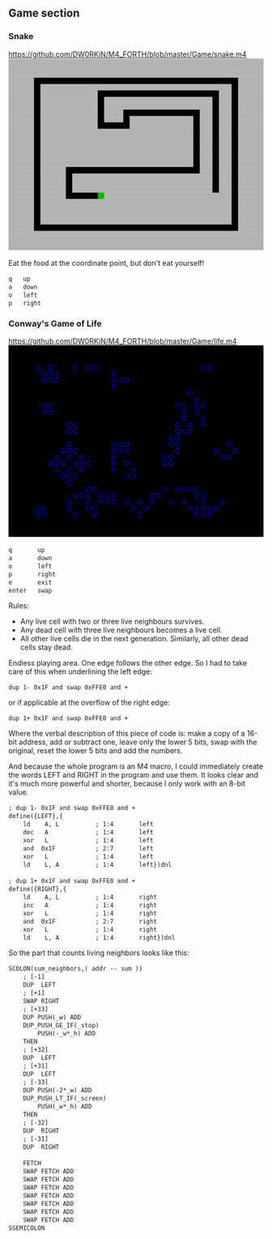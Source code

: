 ## Game section

### Snake

https://github.com/DW0RKiN/M4_FORTH/blob/master/Game/snake.m4
![Snake Game screenshot](https://github.com/DW0RKiN/M4_FORTH/blob/master/Game/snake.png)

Eat the food at the coordinate point, but don't eat yourself!

    q   up
    a   down
    o   left
    p   right

### Conway's Game of Life

https://github.com/DW0RKiN/M4_FORTH/blob/master/Game/life.m4
![Conway's Game of Life screenshot](https://github.com/DW0RKiN/M4_FORTH/blob/master/Game/life.png)

    q       up
    a       down
    o       left
    p       right
    e       exit
    enter   swap

Rules:
- Any live cell with two or three live neighbours survives. 
- Any dead cell with three live neighbours becomes a live cell.
- All other live cells die in the next generation. Similarly, all other dead cells stay dead.

Endless playing area. One edge follows the other edge.
So I had to take care of this when underlining the left edge:

    dup 1- 0x1F and swap 0xFFE0 and +
or if applicable at the overflow of the right edge:

    dup 1+ 0x1F and swap 0xFFE0 and +
Where the verbal description of this piece of code is: make a copy of a 16-bit address, add or subtract one, leave only the lower 5 bits, swap with the original, reset the lower 5 bits and add the numbers.

And because the whole program is an M4 macro, I could immediately create the words LEFT and RIGHT in the program and use them. It looks clear and it's much more powerful and shorter, because I only work with an 8-bit value.

    ; dup 1- 0x1F and swap 0xFFE0 and +
    define({LEFT},{
        ld    A, L          ; 1:4       left
        dec   A             ; 1:4       left
        xor   L             ; 1:4       left
        and  0x1F           ; 2:7       left
        xor   L             ; 1:4       left
        ld    L, A          ; 1:4       left})dnl

    ; dup 1+ 0x1F and swap 0xFFE0 and +
    define({RIGHT},{
        ld    A, L          ; 1:4       right
        inc   A             ; 1:4       right
        xor   L             ; 1:4       right
        and  0x1F           ; 2:7       right
        xor   L             ; 1:4       right
        ld    L, A          ; 1:4       right})dnl
    
So the part that counts living neighbors looks like this:

    SCOLON(sum_neighbors,( addr -- sum ))
        ; [-1]
        DUP  LEFT
        ; [+1]
        SWAP RIGHT
        ; [+33]
        DUP PUSH(_w) ADD
        DUP_PUSH_GE_IF(_stop)
            PUSH(-_w*_h) ADD
        THEN
        ; [+32]
        DUP  LEFT
        ; [+31]
        DUP  LEFT
        ; [-33]
        DUP PUSH(-2*_w) ADD
        DUP_PUSH_LT_IF(_screen)
            PUSH(_w*_h) ADD
        THEN
        ; [-32]
        DUP  RIGHT
        ; [-31]
        DUP  RIGHT

        FETCH 
        SWAP FETCH ADD
        SWAP FETCH ADD
        SWAP FETCH ADD
        SWAP FETCH ADD
        SWAP FETCH ADD
        SWAP FETCH ADD
        SWAP FETCH ADD
    SSEMICOLON
